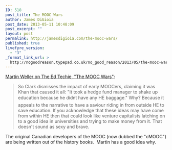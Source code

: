```yaml
---
ID: 518
post_title: The MOOC Wars
author: James DiGioia
post_date: 2013-05-11 10:48:09
post_excerpt: ""
layout: post
permalink: http://jamesdigioia.com/the-mooc-wars/
published: true
livefyre_version:
  - "3"
_format_link_url: >
  http://nogoodreason.typepad.co.uk/no_good_reason/2013/05/the-mooc-wars.html
---
```

[Martin Weller on The Ed Techie, "The MOOC Wars"][1]:

> So Clark dismisses the impact of early MOOCers, claiming it was Khan that caused it all: "It took a hedge fund manager to shake up education because he didnt have any HE baggage." Why? Because it appeals to the narrative to have a saviour riding in from outside HE to save education. If you acknowledge that these ideas may have come from within HE then that could look like venture capitalists latching on to a good idea in universities and trying to make money from it. That doesn't sound as sexy and brave.

The original Canadian developers of the MOOC (now dubbed the "cMOOC") are being written out of the history books.  Martin has a good idea why.

 [1]: http://nogoodreason.typepad.co.uk/no_good_reason/2013/05/the-mooc-wars.html